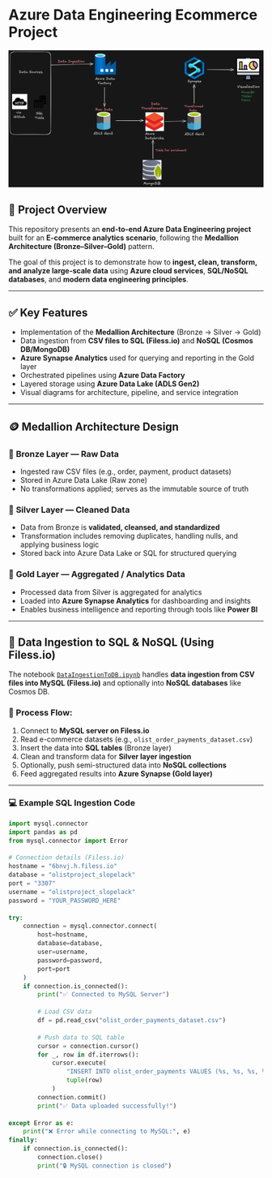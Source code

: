 # Azure Data Engineering Ecommerce Project

<img src="Architecture Diagram.png" alt="Architecture Diagram" />

## 🧾 Project Overview  
This repository presents an **end-to-end Azure Data Engineering project** built for an **E-commerce analytics scenario**, following the **Medallion Architecture (Bronze–Silver–Gold)** pattern.  

The goal of this project is to demonstrate how to **ingest, clean, transform, and analyze large-scale data** using **Azure cloud services**, **SQL/NoSQL databases**, and **modern data engineering principles**.

---

## ✅ Key Features  
- Implementation of the **Medallion Architecture** (Bronze → Silver → Gold)  
- Data ingestion from **CSV files to SQL (Filess.io)** and **NoSQL (Cosmos DB/MongoDB)**  
- **Azure Synapse Analytics** used for querying and reporting in the Gold layer  
- Orchestrated pipelines using **Azure Data Factory**  
- Layered storage using **Azure Data Lake (ADLS Gen2)**  
- Visual diagrams for architecture, pipeline, and service integration  

---

## 🪙 Medallion Architecture Design  

### 🥉 **Bronze Layer — Raw Data**
- Ingested raw CSV files (e.g., order, payment, product datasets)
- Stored in Azure Data Lake (Raw zone)
- No transformations applied; serves as the immutable source of truth

### 🥈 **Silver Layer — Cleaned Data**
- Data from Bronze is **validated, cleansed, and standardized**
- Transformation includes removing duplicates, handling nulls, and applying business logic
- Stored back into Azure Data Lake or SQL for structured querying

### 🥇 **Gold Layer — Aggregated / Analytics Data**
- Processed data from Silver is aggregated for analytics
- Loaded into **Azure Synapse Analytics** for dashboarding and insights
- Enables business intelligence and reporting through tools like **Power BI**

---

## 🧩 Data Ingestion to SQL & NoSQL (Using Filess.io)

The notebook [`DataIngestionToDB.ipynb`](./DataIngestionToDB.ipynb) handles **data ingestion from CSV files into MySQL (Filess.io)** and optionally into **NoSQL databases** like Cosmos DB.

### 🧠 Process Flow:
1. Connect to **MySQL server on Filess.io**
2. Read e-commerce datasets (e.g., `olist_order_payments_dataset.csv`)
3. Insert the data into **SQL tables** (Bronze layer)
4. Clean and transform data for **Silver layer ingestion**
5. Optionally, push semi-structured data into **NoSQL collections**
6. Feed aggregated results into **Azure Synapse (Gold layer)**

---

### 💻 Example SQL Ingestion Code
```python
import mysql.connector
import pandas as pd
from mysql.connector import Error

# Connection details (Filess.io)
hostname = "6bnvj.h.filess.io"
database = "olistproject_slopelack"
port = "3307"
username = "olistproject_slopelack"
password = "YOUR_PASSWORD_HERE"

try:
    connection = mysql.connector.connect(
        host=hostname,
        database=database,
        user=username,
        password=password,
        port=port
    )
    if connection.is_connected():
        print("✅ Connected to MySQL Server")

        # Load CSV data
        df = pd.read_csv("olist_order_payments_dataset.csv")

        # Push data to SQL table
        cursor = connection.cursor()
        for _, row in df.iterrows():
            cursor.execute(
                "INSERT INTO olist_order_payments VALUES (%s, %s, %s, %s, %s)",
                tuple(row)
            )
        connection.commit()
        print("✅ Data uploaded successfully!")

except Error as e:
    print("❌ Error while connecting to MySQL:", e)
finally:
    if connection.is_connected():
        connection.close()
        print("🔒 MySQL connection is closed")
